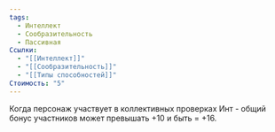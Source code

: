 ```yaml
---
tags:
  - Интеллект
  - Сообразительность
  - Пассивная
Ссылки:
  - "[[Интеллект]]"
  - "[[Сообразительность]]"
  - "[[Типы способностей]]"
Стоимость: "5"
---
```

Когда персонаж участвует в коллективных проверках Инт - общий бонус участников может превышать +10 и быть = +16.